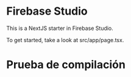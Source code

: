 # Firebase Studio

This is a NextJS starter in Firebase Studio.

To get started, take a look at src/app/page.tsx.
# Prueba de compilación

